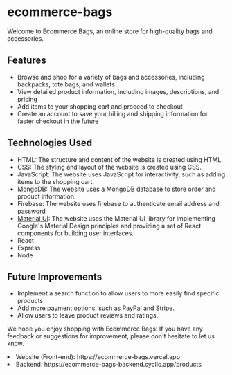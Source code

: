 # ecommerce-bags

Welcome to Ecommerce Bags, an online store for high-quality bags and accessories.

## Features

- Browse and shop for a variety of bags and accessories, including backpacks, tote bags, and wallets
- View detailed product information, including images, descriptions, and pricing
- Add items to your shopping cart and proceed to checkout
- Create an account to save your billing and shipping information for faster checkout in the future

## Technologies Used

- HTML: The structure and content of the website is created using HTML.
- CSS: The styling and layout of the website is created using CSS.
- JavaScript: The website uses JavaScript for interactivity, such as adding items to the shopping cart.
- MongoDB: The website uses a MongoDB database to store order and product information.
- Firebase: The website uses firebase to authenticate email address and password
- [Material UI](https://material-ui.com/): The website uses the Material UI library for implementing Google's Material Design principles and providing a set of React components for building user interfaces.
- React
- Express
- Node

## Future Improvements

- Implement a search function to allow users to more easily find specific products.
- Add more payment options, such as PayPal and Stripe.
- Allow users to leave product reviews and ratings.

We hope you enjoy shopping with Ecommerce Bags! If you have any feedback or suggestions for improvement, please don't hesitate to let us know.

<li> Website (Front-end): https://ecommerce-bags.vercel.app
<li> Backend: https://ecommerce-bags-backend.cyclic.app/products
